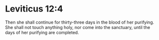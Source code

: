 # Leviticus 12:4

Then she shall continue for thirty-three days in the blood of her purifying. She shall not touch anything holy, nor come into the sanctuary, until the days of her purifying are completed.
